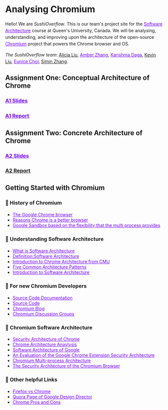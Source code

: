 <style>
  h1 a {display: none;}
  .container-lg {min-width: 200px; max-width: 750px; padding: 45px;}
  h1 {font-style: bold;}
  h3,h4,h5,h6,p {line-height: 1.5em;}
  a {color: #7100FF}
</style>

# Analysing Chromium

Hello! We are *SushiOverflow*. This is our team's project site for the [Software Architecture](http://cs.queensu.ca/~ahmed/home/teaching/CISC322/F18/index.html) course at Queen's University, Canada. We will be analysing, understanding, and improving upon the architecture of the open-source [Chromium](https://www.chromium.org/) project that powers the Chrome browser and OS.

*The SushiOverflow team*: [Alicia Liu](), [Amber Zhang](https://qianyuamberzhang.github.io/), [Karishma Daga](http://karishmadaga.com), [Kevin Liu](), [Eunice Choi](https://www.eunicechoi.info/), [Simin Zhang]().

## Assignment One: Conceptual Architecture of Chrome

### [A1 Slides](https://docs.google.com/presentation/d/1rLQgjnYjA20AsREjyR5vEOCV7YyCiJSgkRTrLvdRjhw/edit?usp=sharing) 
### [A1 Report](https://docs.google.com/document/d/1it9ar4YPbqhWZBYi1Lq9bdcBocMxdNd6KsfTv1e7wRk/edit?usp=sharing)

## Assignment Two: Concrete Architecture of Chrome

### [A2 Slides](https://docs.google.com/presentation/d/1vCaahh7KWVIoqR4t6RXGVUtxmF3QJcipYpdN55QZNkE/edit?usp=sharing)
### [A2 Report]() 



## Getting Started with Chromium

### 🍱 History of Chromium
- [The Google Chrome browser](https://searchmobilecomputing.techtarget.com/definition/Google-Chrome-browser)
- [Reasons Chrome is a better browser](https://www.techrrival.com/reasons-chrome-better-browser/)
- [Google Sandbox based on the flexibility that the multi process provides](https://blog.chromium.org/2008/10/new-approach-to-browser-security-google.html)

### 🍙 Understanding Software Architecture
- [What is Software Architecture](https://www.ibm.com/developerworks/rational/library/feb06/eeles/index.html)
- [Definition:Software Architecture](http://www.nyu.edu/classes/jcf/g22.3033-007/slides/session2/g22_3033_011_c23.pdf)
- [Introduction to Chrome Architecture from CMU](https://www.sei.cmu.edu/research-capabilities/all-work/display.cfm?customel_datapageid_4050=21328)
- [Five Common Architecture Patterns](https://techbeacon.com/top-5-software-architecture-patterns-how-make-right-choice)
- [Introduction to Software Architecture](http://sunnyday.mit.edu/16.355/intro_softarch.pdf)

### 🍣 For new Chromium Developers
- [Source Code Documentation](https://chromium.googlesource.com/chromium/src/+/master/docs/README.md)
- [Source Code](https://chromium.googlesource.com/?format=HTML)
- [Chromium Blog](https://blog.chromium.org)
- [Chromium Discussion Groups](https://www.chromium.org/developers/discussion-groups)

### 🍠 Chromium Software Architecture
- [Security Architecture of Chrome](https://seclab.stanford.edu/websec/chromium/chromium-security-architecture.pdf)
- [Chrome Architecture Anaylysis](https://medium.com/@zicodeng/explore-the-magic-behind-google-chrome-c3563dbd2739)
- [Software Architecture of Google](https://www.quora.com/What-is-the-software-architecture-of-Google-Now)
- [An Evaluation of the Google Chrome Extension Security Architecture](https://people.eecs.berkeley.edu/~daw/papers/chromeext-usenix12.pdf)
- [Chromium Multi-process Architecture](https://www.chromium.org/developers/design-documents/multi-process-architecture)
- [The Security Architecture of the Chromium Browser](https://css.csail.mit.edu/6.858/2012/readings/chromium.pdf)

### 🍙 Other helpful Links
- [Firefox vs Chrome](https://www.diffen.com/difference/Firefox_vs_Google_Chrome)
- [Quora Page of Google Design Director](https://www.quora.com/profile/Glen-Murphy)
- [Chrome Pros and Cons](https://turbofuture.com/internet/pros-and-cons-of-google-chrome)
